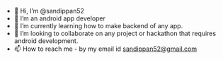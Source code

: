 - 👋 Hi, I’m @sandippan52
- 👀 I’m an android app developer
- 🌱 I’m currently learning how to make backend of any app.
- 💞️ I’m looking to collaborate on any project or hackathon that requires android development.
- 📫 How to reach me - by my email id sandippan52@gmail.com

<!---
sandippan52/sandippan52 is a ✨ special ✨ repository because its `README.md` (this file) appears on your GitHub profile.
You can click the Preview link to take a look at your changes.
--->
